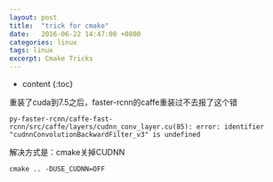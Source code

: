 ```yaml
---
layout: post
title:  "trick for cmake"
date:   2016-06-22 14:47:00 +0800
categories: linux
tags: linux
excerpt: Cmake Tricks
---
```


* content
{:toc}

重装了cuda到7.5之后，faster-rcnn的caffe重装过不去报了这个错

```shell
py-faster-rcnn/caffe-fast-rcnn/src/caffe/layers/cudnn_conv_layer.cu(85): error: identifier "cudnnConvolutionBackwardFilter_v3" is undefined
```

解决方式是：cmake关掉CUDNN

```shell
cmake .. -DUSE_CUDNN=OFF
```
